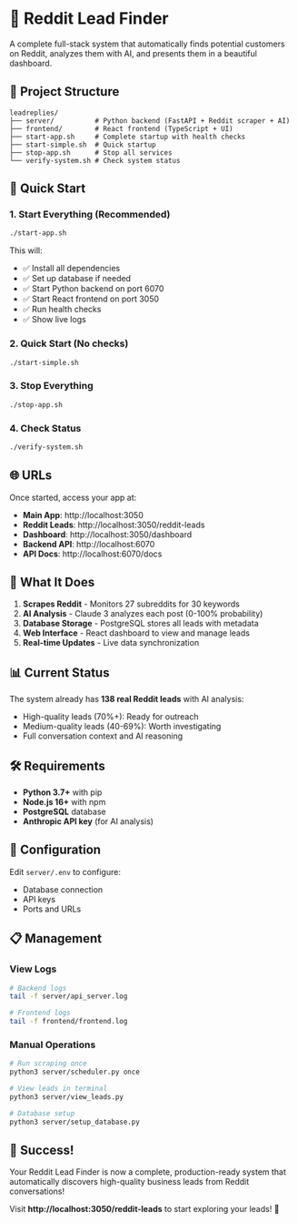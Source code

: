 # 🚀 Reddit Lead Finder

A complete full-stack system that automatically finds potential customers on Reddit, analyzes them with AI, and presents them in a beautiful dashboard.

## 📁 Project Structure

```
leadreplies/
├── server/          # Python backend (FastAPI + Reddit scraper + AI)
├── frontend/        # React frontend (TypeScript + UI)
├── start-app.sh     # Complete startup with health checks
├── start-simple.sh  # Quick startup
├── stop-app.sh      # Stop all services
└── verify-system.sh # Check system status
```

## 🚀 Quick Start

### 1. Start Everything (Recommended)
```bash
./start-app.sh
```
This will:
- ✅ Install all dependencies
- ✅ Set up database if needed
- ✅ Start Python backend on port 6070
- ✅ Start React frontend on port 3050
- ✅ Run health checks
- ✅ Show live logs

### 2. Quick Start (No checks)
```bash
./start-simple.sh
```

### 3. Stop Everything
```bash
./stop-app.sh
```

### 4. Check Status
```bash
./verify-system.sh
```

## 🌐 URLs

Once started, access your app at:

- **Main App**: http://localhost:3050
- **Reddit Leads**: http://localhost:3050/reddit-leads
- **Dashboard**: http://localhost:3050/dashboard
- **Backend API**: http://localhost:6070
- **API Docs**: http://localhost:6070/docs

## 🎯 What It Does

1. **Scrapes Reddit** - Monitors 27 subreddits for 30 keywords
2. **AI Analysis** - Claude 3 analyzes each post (0-100% probability)
3. **Database Storage** - PostgreSQL stores all leads with metadata
4. **Web Interface** - React dashboard to view and manage leads
5. **Real-time Updates** - Live data synchronization

## 📊 Current Status

The system already has **138 real Reddit leads** with AI analysis:
- High-quality leads (70%+): Ready for outreach
- Medium-quality leads (40-69%): Worth investigating
- Full conversation context and AI reasoning

## 🛠️ Requirements

- **Python 3.7+** with pip
- **Node.js 16+** with npm
- **PostgreSQL** database
- **Anthropic API key** (for AI analysis)

## 🔧 Configuration

Edit `server/.env` to configure:
- Database connection
- API keys
- Ports and URLs

## 📋 Management

### View Logs
```bash
# Backend logs
tail -f server/api_server.log

# Frontend logs
tail -f frontend/frontend.log
```

### Manual Operations
```bash
# Run scraping once
python3 server/scheduler.py once

# View leads in terminal
python3 server/view_leads.py

# Database setup
python3 server/setup_database.py
```

## 🎉 Success!

Your Reddit Lead Finder is now a complete, production-ready system that automatically discovers high-quality business leads from Reddit conversations!

Visit **http://localhost:3050/reddit-leads** to start exploring your leads! 🎯